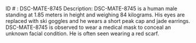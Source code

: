 ID # : DSC-MATE-8745
Description: DSC-MATE-8745 is a human male standing at 1.85 meters in height and weighing 84 kilograms. His eyes are replaced with ski goggles and he wears a short peak cap and jade earrings. DSC-MATE-8745 is observed to wear a medical mask to conceal an unknown facial condition. He is often seen wearing a red scarf.